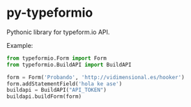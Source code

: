 # py-typeformio
Pythonic library for typeform.io API.

Example:
```python
from typeformio.Form import Form
from typeformio.BuildAPI import BuildAPI

form = Form('Probando', 'http://vidimensional.es/hooker')
form.addStatementField('hola ke ase')
buildapi = BuildAPI("API_TOKEN")
buildapi.buildForm(form)
```
